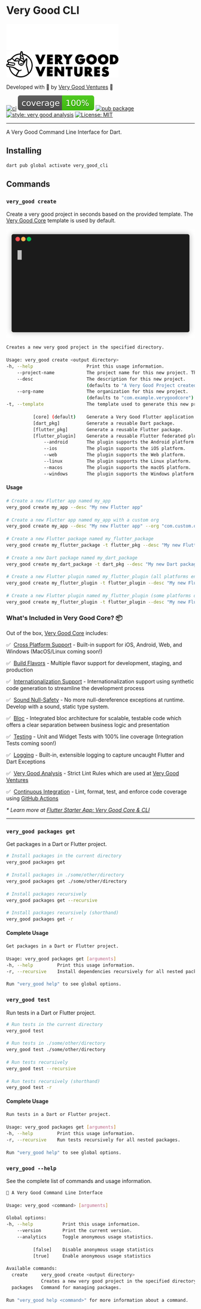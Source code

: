 # Very Good CLI

[![Very Good Ventures][logo_white]][very_good_ventures_link_dark]
[![Very Good Ventures][logo_black]][very_good_ventures_link_light]

Developed with 💙 by [Very Good Ventures][very_good_ventures_link] 🦄

[![ci][ci_badge]][ci_link]
[![coverage][coverage_badge]][ci_link]
[![pub package][pub_badge]][pub_link]
[![style: very good analysis][very_good_analysis_badge]][very_good_analysis_link]
[![License: MIT][license_badge]][license_link]

---

A Very Good Command Line Interface for Dart.

## Installing

```sh
dart pub global activate very_good_cli
```

## Commands

### `very_good create`

Create a very good project in seconds based on the provided template. The [Very Good Core][very_good_core_link] template is used by default.

![Very Good Create][very_good_create]

```sh
Creates a new very good project in the specified directory.

Usage: very_good create <output directory>
-h, --help                    Print this usage information.
    --project-name            The project name for this new project. This must be a valid dart package name.
    --desc                    The description for this new project.
                              (defaults to "A Very Good Project created by Very Good CLI.")
    --org-name                The organization for this new project.
                              (defaults to "com.example.verygoodcore")
-t, --template                The template used to generate this new project.

          [core] (default)    Generate a Very Good Flutter application.
          [dart_pkg]          Generate a reusable Dart package.
          [flutter_pkg]       Generate a reusable Flutter package.
          [flutter_plugin]    Generate a reusable Flutter federated plugin.
              --android       The plugin supports the Android platform.
              --ios           The plugin supports the iOS platform.
              --web           The plugin supports the Web platform.
              --linux         The plugin supports the Linux platform.
              --macos         The plugin supports the macOS platform.
              --windows       The plugin supports the Windows platform.
```

#### Usage

```sh
# Create a new Flutter app named my_app
very_good create my_app --desc "My new Flutter app"

# Create a new Flutter app named my_app with a custom org
very_good create my_app --desc "My new Flutter app" --org "com.custom.org"

# Create a new Flutter package named my_flutter_package
very_good create my_flutter_package -t flutter_pkg --desc "My new Flutter package"

# Create a new Dart package named my_dart_package
very_good create my_dart_package -t dart_pkg --desc "My new Dart package"

# Create a new Flutter plugin named my_flutter_plugin (all platforms enabled)
very_good create my_flutter_plugin -t flutter_plugin --desc "My new Flutter plugin"

# Create a new Flutter plugin named my_flutter_plugin (some platforms disabled)
very_good create my_flutter_plugin -t flutter_plugin --desc "My new Flutter plugin" --windows false --macos false --linux false
```

### What's Included in Very Good Core? 📦

Out of the box, [Very Good Core][very_good_core_link] includes:

✅&nbsp; [Cross Platform Support][flutter_cross_platform_link] - Built-in support for iOS, Android, Web, and Windows (MacOS/Linux coming soon!)

✅&nbsp; [Build Flavors][flutter_flavors_link] - Multiple flavor support for development, staging, and production

✅&nbsp; [Internationalization Support][internationalization_link] - Internationalization support using synthetic code generation to streamline the development process

✅&nbsp; [Sound Null-Safety][null_safety_link] - No more null-dereference exceptions at runtime. Develop with a sound, static type system.

✅&nbsp; [Bloc][bloc_link] - Integrated bloc architecture for scalable, testable code which offers a clear separation between business logic and presentation

✅&nbsp; [Testing][testing_link] - Unit and Widget Tests with 100% line coverage (Integration Tests coming soon!)

✅&nbsp; [Logging][logging_link] - Built-in, extensible logging to capture uncaught Flutter and Dart Exceptions

✅&nbsp; [Very Good Analysis][very_good_analysis_link] - Strict Lint Rules which are used at [Very Good Ventures][very_good_ventures_link]

✅&nbsp; [Continuous Integration][github_actions_link] - Lint, format, test, and enforce code coverage using [GitHub Actions][github_actions_link]

_\* Learn more at [Flutter Starter App: Very Good Core & CLI][very_good_cli_blog_link]_

---

### `very_good packages get`

Get packages in a Dart or Flutter project.

```sh
# Install packages in the current directory
very_good packages get

# Install packages in ./some/other/directory
very_good packages get ./some/other/directory

# Install packages recursively
very_good packages get --recursive

# Install packages recursively (shorthand)
very_good packages get -r
```

#### Complete Usage

```sh
Get packages in a Dart or Flutter project.

Usage: very_good packages get [arguments]
-h, --help         Print this usage information.
-r, --recursive    Install dependencies recursively for all nested packages.

Run "very_good help" to see global options.
```

### `very_good test`

Run tests in a Dart or Flutter project.

```sh
# Run tests in the current directory
very_good test

# Run tests in ./some/other/directory
very_good test ./some/other/directory

# Run tests recursively
very_good test --recursive

# Run tests recursively (shorthand)
very_good test -r
```

#### Complete Usage

```sh
Run tests in a Dart or Flutter project.

Usage: very_good packages get [arguments]
-h, --help         Print this usage information.
-r, --recursive    Run tests recursively for all nested packages.

Run "very_good help" to see global options.
```

### `very_good --help`

See the complete list of commands and usage information.

```sh
🦄 A Very Good Command Line Interface

Usage: very_good <command> [arguments]

Global options:
-h, --help           Print this usage information.
    --version        Print the current version.
    --analytics      Toggle anonymous usage statistics.

          [false]    Disable anonymous usage statistics
          [true]     Enable anonymous usage statistics

Available commands:
  create     very_good create <output directory>
             Creates a new very good project in the specified directory.
  packages   Command for managing packages.

Run "very_good help <command>" for more information about a command.
```

[bloc_link]: https://bloclibrary.dev
[ci_badge]: https://github.com/VeryGoodOpenSource/very_good_cli/workflows/very_good_cli/badge.svg
[ci_link]: https://github.com/VeryGoodOpenSource/very_good_cli/actions
[coverage_badge]: https://raw.githubusercontent.com/VeryGoodOpenSource/very_good_cli/main/coverage_badge.svg
[flutter_cross_platform_link]: https://flutter.dev/docs/development/tools/sdk/release-notes/supported-platforms
[flutter_flavors_link]: https://flutter.dev/docs/deployment/flavors
[github_actions_link]: https://github.com/features/actions
[internationalization_link]: https://flutter.dev/docs/development/accessibility-and-localization/internationalization
[license_badge]: https://img.shields.io/badge/license-MIT-blue.svg
[license_link]: https://opensource.org/licenses/MIT
[logo_black]: https://raw.githubusercontent.com/VGVentures/very_good_brand/main/styles/README/vgv_logo_black.png#gh-light-mode-only
[logo_white]: https://raw.githubusercontent.com/VGVentures/very_good_brand/main/styles/README/vgv_logo_white.png#gh-dark-mode-only
[logging_link]: https://api.flutter.dev/flutter/dart-developer/log.html
[null_safety_link]: https://flutter.dev/docs/null-safety
[pub_badge]: https://img.shields.io/pub/v/very_good_cli.svg
[pub_link]: https://pub.dartlang.org/packages/very_good_cli
[testing_link]: https://flutter.dev/docs/testing
[very_good_analysis_badge]: https://img.shields.io/badge/style-very_good_analysis-B22C89.svg
[very_good_analysis_link]: https://pub.dev/packages/very_good_analysis
[very_good_cli_blog_link]: https://verygood.ventures/blog/flutter-starter-app-very-good-core-cli?utm_source=github&utm_medium=banner&utm_campaign=CLIblog
[very_good_core_link]: doc/very_good_core.md
[very_good_create]: https://raw.githubusercontent.com/VeryGoodOpenSource/very_good_cli/main/doc/assets/very_good_create.gif
[very_good_ventures_link]: https://verygood.ventures/?utm_source=github&utm_medium=banner&utm_campaign=CLI
[very_good_ventures_link_dark]: https://verygood.ventures/?utm_source=github&utm_medium=banner&utm_campaign=CLI#gh-dark-mode-only
[very_good_ventures_link_light]: https://verygood.ventures/?utm_source=github&utm_medium=banner&utm_campaign=CLI#gh-light-mode-only

